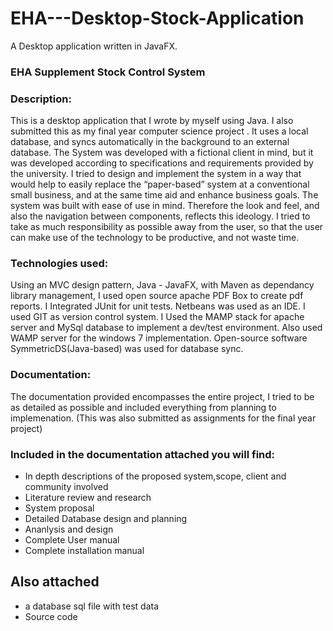 # EHA---Desktop-Stock-Application
A Desktop application written in JavaFX. 

### EHA Supplement Stock Control System

### Description:
This is a desktop application that I wrote by myself using Java. I also submitted this as my final year computer science project .
It uses a local database, and syncs automatically in the
background to an external database. 
The System was developed with a fictional client in mind, but it was developed according to specifications and requirements provided by the university. I tried to design and implement the system in a way that would help to easily replace the “paper-based” system at a conventional small business, and at
the same time aid and enhance business goals. The system was built with ease of use in mind. Therefore the look and feel, and also the
navigation between components, reflects this ideology. I tried to take as much responsibility as possible away from the user, so that the user can make use of the technology to be productive, and not waste time.

### Technologies used:
Using an MVC design pattern, Java - JavaFX, with Maven as dependancy library
management, I used open source apache PDF Box to create pdf reports. I Integrated JUnit for unit tests. Netbeans was used as an 
IDE. I used GIT as version control system. I Used the MAMP
stack for apache server and MySql database to implement a dev/test environment. Also used
WAMP server for the windows 7 implementation. Open-source software
SymmetricDS(Java-based) was used for database sync.

### Documentation: 
The documentation provided encompasses the entire project, I tried to be as detailed as possible and included everything from planning to implemenation. (This was also submitted as assignments for the final year project) 
### Included in the documentation attached you will find: 
* In depth descriptions of the proposed system,scope, client and community involved
* Literature review and research
* System proposal
* Detailed Database design and planning
* Ananlysis and design
* Complete User manual
* Complete installation manual

##  Also attached
* a database sql file with test data
* Source code
